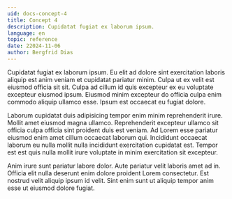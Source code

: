 ```yaml
---
uid: docs-concept-4
title: Concept 4
description: Cupidatat fugiat ex laborum ipsum.
language: en
topic: reference
date: 22024-11-06
author: Bergfrid Dias
---
```


Cupidatat fugiat ex laborum ipsum. Eu elit ad dolore sint exercitation laboris aliquip est anim veniam et cupidatat pariatur minim. Culpa ut ex velit est eiusmod officia sit sit. Culpa ad cillum id quis excepteur ex eu voluptate excepteur eiusmod ipsum. Eiusmod minim excepteur do officia culpa enim commodo aliquip ullamco esse. Ipsum est occaecat eu fugiat dolore.

Laborum cupidatat duis adipisicing tempor enim minim reprehenderit irure. Mollit amet eiusmod magna ullamco. Reprehenderit excepteur ullamco sit officia culpa officia sint proident duis est veniam. Ad Lorem esse pariatur eiusmod enim amet cillum occaecat laborum qui. Incididunt occaecat laborum eu nulla mollit nulla incididunt exercitation cupidatat est. Tempor est est quis nulla mollit irure voluptate in minim exercitation sit excepteur.

Anim irure sunt pariatur labore dolor. Aute pariatur velit laboris amet ad in. Officia elit nulla deserunt enim dolore proident Lorem consectetur. Est nostrud velit aliquip ipsum id velit. Sint enim sunt ut aliquip tempor anim esse ut eiusmod dolore fugiat.
